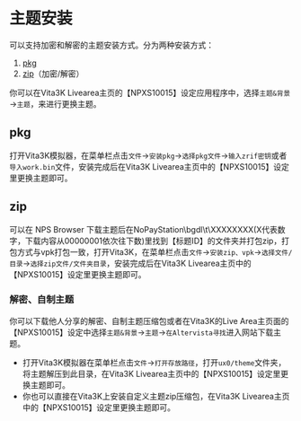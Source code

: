# 主题安装
可以支持加密和解密的主题安装方式。分为两种安装方式：
1. [pkg](http://croden1999.github.io/Vita3K-quick-guide/README_THEME#pkg)
2. [zip](http://croden1999.github.io/Vita3K-quick-guide/README_THEME#zip)（加密/解密）

你可以在Vita3K Livearea主页的【NPXS10015】设定应用程序中，选择`主题&背景`→`主题`，来进行更换主题。

## pkg
打开Vita3K模拟器，在菜单栏点击`文件`→`安装pkg`→`选择pkg文件`→`输入zrif密钥`或者`导入work.bin`文件，安装完成后在Vita3K Livearea主页中的【NPXS10015】设定里更换主题即可。

## zip
可以在 NPS Browser 下载主题后在NoPayStation\bgdl\t\XXXXXXXX(X代表数字，下载内容从00000001依次往下数)里找到【标题ID】的文件夹并打包zip，打包方式与vpk打包一致，打开Vita3K，在菜单栏点击`文件`→`安装zip、vpk`→`选择文件/目录`→`选择zip文件/文件夹目录`，安装完成后在Vita3K Livearea主页中的【NPXS10015】设定里更换主题即可。

### 解密、自制主题
你可以下载他人分享的解密、自制主题压缩包或者在Vita3K的Live Area主页面的【NPXS10015】设定中选择`主题&背景`→`主题`→`在Altervista寻找`进入网站下载主题。
- 打开Vita3K模拟器在菜单栏点击`文件`→`打开存放路径`，打开`ux0/theme`文件夹，将主题解压到此目录，在Vita3K Livearea主页中的【NPXS10015】设定里更换主题即可。
- 你也可以直接在Vita3K上安装自定义主题zip压缩包，在Vita3K Livearea主页中的【NPXS10015】设定里更换主题即可。

